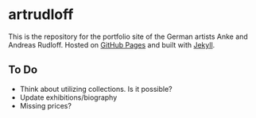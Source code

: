 # artrudloff

This is the repository for the portfolio site of the German artists Anke and Andreas Rudloff. Hosted on [GitHub Pages](https://pages.github.com/) and built with [Jekyll](http://jekyllrb.com/).

## To Do

- Think about utilizing collections. Is it possible?
- Update exhibitions/biography
- Missing prices?
